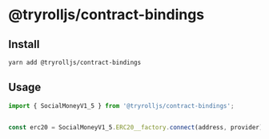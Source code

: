 # @tryrolljs/contract-bindings

## Install

```sh
yarn add @tryrolljs/contract-bindings
```

## Usage

```ts
import { SocialMoneyV1_5 } from '@tryrolljs/contract-bindings';


const erc20 = SocialMoneyV1_5.ERC20__factory.connect(address, provider)
```
